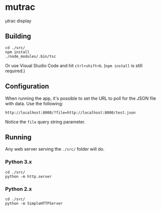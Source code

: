 # mutrac
μtrac display

## Building

    cd ./src/
    npm install
    ./node_modules/.bin/tsc

Or use Visual Studio Code and hit <keyboard>`ctrl+shift+b`</keyboard>. (`npm install` is still required.)

## Configuration

When running the app, it's possible to set the URL to poll for the JSON file with data. Use the following:

    http://localhost:8000/?file=http://localhost:8000/test.json

Notice the `file` query string parameter.

## Running

Any web server serving the `./src/` folder will do.

### Python 3.x

    cd ./src/
    python -m http.server

### Python 2.x

    cd ./src/
    python -m SimpleHTTPServer